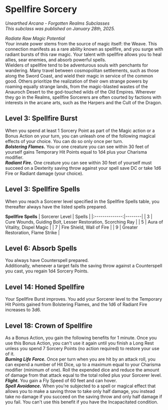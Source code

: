 # Spellfire Sorcery
*Unearthed Arcana - Forgotten Realms Subclasses*  
*This subclass was published on January 28th, 2025.*  

*Radiate Raw Magic Potential*  
Your innate power stems from the source of magic itself: the Weave. This connection manifests as a rare ability known as spellfire, and you surge with radiant bursts of this raw magic. Your talent with spellfire allows you to heal allies, sear enemies, and absorb powerful spells.  
Wielders of spellfire tend to be adventurous souls with penchants for wandering. Many travel between cosmopolitan settlements, such as those along the Sword Coast, and wield their magic in service of the common good. Others prioritize the realization of their own strange powers by roaming equally strange lands, from the magic-blasted wastes of the Anauroch Desert to the god-touched wilds of the Old Empires. Wherever they go in the Realms, spellfire Sorcerers are often courted by factions with interests in the arcane arts, such as the Harpers and the Cult of the Dragon.

## Level 3: Spellfire Burst
When you spend at least 1 Sorcery Point as part of the Magic action or a Bonus Action on your turn, you can unleash one of the following magical effects of your choice. You can do so only once per turn.  
***Bolstering Flames.*** You or one creature you can see within 30 feet of yourself gains Temporary Hit Points equal to 1d4 plus your Charisma modifier.  
***Radiant Fire.*** One creature you can see within 30 feet of yourself must succeed on a Dexterity saving throw against your spell save DC or take 1d6 Fire or Radiant damage (your choice).

## Level 3: Spellfire Spells
When you reach a Sorcerer level specified in the Spellfire Spells table, you thereafter always have the listed spells prepared.

**Spellfire Spells**
| Sorcerer Level | Spells |
|:--------------:|--------|
| 3              | Cure Wounds, Guiding Bolt, Lesser Restoration, Scorching Ray |
| 5              | Aura of Vitality, Dispel Magic |
| 7              | Fire Shield, Wall of Fire |
| 9              | Greater Restoration, Flame Strike |

## Level 6: Absorb Spells
You always have Counterspell prepared.  
Additionally, whenever a target fails the saving throw against a Counterspell you cast, you regain 1d4 Sorcery Points.

## Level 14: Honed Spellfire
Your Spellfire Burst improves. You add your Sorcerer level to the Temporary Hit Points gained from Bolstering Flames, and the 1d6 of Radiant Fire increases to 3d6.

## Level 18: Crown of Spellfire
As a Bonus Action, you gain the following benefits for 1 minute. Once you use this Bonus Action, you can't use it again until you finish a Long Rest unless you spend 7 Sorcery Points (no action required) to restore your use of it.  
***Burning Life Force.*** Once per turn when you are hit by an attack roll, you can expend a number of Hit Dice, up to a maximum equal to your Charisma modifier (minimum of one). Roll the expended dice and reduce the amount of damage from that attack equal to the total rolled plus your Sorcerer level.  
***Flight.*** You gain a Fly Speed of 60 feet and can hover.  
***Spell Avoidance.*** When you're subjected to a spell or magical effect that allows you to make a saving throw to take only half damage, you instead take no damage if you succeed on the saving throw and only half damage if you fail. You can't use this benefit if you have the Incapacitated condition.